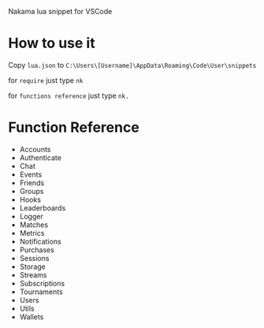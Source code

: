 Nakama lua snippet for VSCode

# How to use it

Copy `lua.json` to `C:\Users\[Username]\AppData\Roaming\Code\User\snippets`

for `require` just type `nk`

for `functions reference` just type `nk.`

# Function Reference
- Accounts
- Authenticate
- Chat
- Events
- Friends
- Groups
- Hooks
- Leaderboards
- Logger
- Matches
- Metrics
- Notifications
- Purchases
- Sessions
- Storage
- Streams
- Subscriptions
- Tournaments
- Users
- Utils
- Wallets
